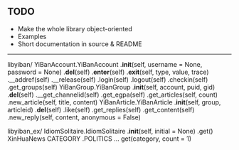 ## TODO

- Make the whole library object-oriented
- Examples
- Short documentation in source & README

---

libyiban/
	YiBanAccount.YiBanAccount
		.__init__(self, username = None, password = None)
		.__del__(self)
		.__enter__(self)
		.__exit__(self, type, value, trace)
		.__addref(self)
		.__release(self)
		.login(self)
		.logout(self)
		.checkin(self)
		.get_groups(self)
	YiBanGroup.YiBanGroup
		.__init__(self, account, puid, gid)
		.__del__(self)
		.__get_channelid(self)
		.get_egpa(self)
		.get_articles(self, count)
		.new_article(self, title, content)
	YiBanArticle.YiBanArticle
		.__init__(self, group, articleid)
		.__del__(self)
		.like(self)
		.get_replies(self)
		.get_content(self)
		.new_reply(self, content, anonymous = False)

libyiban_ex/
	IdiomSolitaire.IdiomSolitaire
		.__init__(self, initial = None)
		.get()
	XinHuaNews
		CATEGORY
			.POLITICS
			...
		get(category, count = 1)

